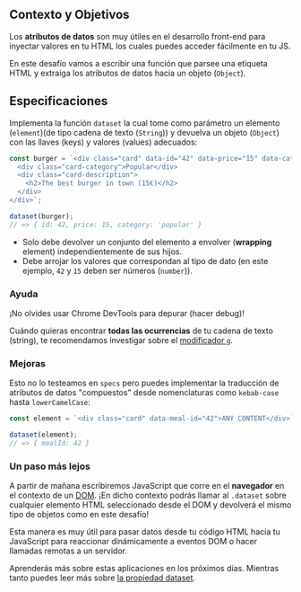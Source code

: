 ## Contexto y Objetivos

Los **atributos de datos** son muy útiles en el desarrollo front-end para inyectar valores en tu HTML los cuales puedes acceder fácilmente en tu JS.

En este desafío vamos a escribir una función que parsee una etiqueta HTML y extraiga los atributos de datos hacia un objeto (`Object`).

## Especificaciones

Implementa la función `dataset` la cual tome como parámetro un elemento (`element`)(de tipo cadena de texto (`String`)) y devuelva un objeto (`Object`) con las llaves (keys) y valores (values) adecuados:

```js
const burger = `<div class="card" data-id="42" data-price="15" data-category="popular">
  <div class="card-category">Popular</div>
  <div class="card-description">
    <h2>The best burger in town (15€)</h2>
  </div>
</div>`;

dataset(burger);
// => { id: 42, price: 15, category: 'popular' }
```

- Solo debe devolver un conjunto del elemento a envolver (**wrapping** element) independientemente de sus hijos.
- Debe arrojar los valores que correspondan al tipo de dato (en este ejemplo, `42` y `15` deben ser números (`number`)).

### Ayuda

¡No olvides usar Chrome DevTools para depurar (hacer debug)!

Cuándo quieras encontrar **todas las ocurrencias** de tu cadena de texto (string), te recomendamos investigar sobre el [modificador `g`](https://developer.mozilla.org/en-US/docs/Web/JavaScript/Reference/Global_Objects/RegExp#Parameters).

### Mejoras

Esto no lo testeamos en `specs` pero puedes implementar la traducción de atributos de datos "compuestos" desde nomenclaturas como `kebab-case` hasta `lowerCamelCase`:

```js
const element = `<div class="card" data-meal-id="42">ANY CONTENT</div>`;

dataset(element);
// => { mealId: 42 }
```

### Un paso más lejos

A partir de mañana escribiremos JavaScript que corre en el **navegador** en el contexto de un [DOM](https://en.wikipedia.org/wiki/Document_Object_Model). ¡En dicho contexto podrás llamar al `.dataset` sobre cualquier elemento HTML seleccionado desde el DOM y devolverá el mismo tipo de objetos como en este desafío!

Esta manera es muy útil para pasar datos desde tu código HTML hacia tu JavaScript para reaccionar dinámicamente a eventos DOM o hacer llamadas remotas a un servidor.

Aprenderás más sobre estas aplicaciones en los próximos días. Mientras tanto puedes leer más sobre [la propiedad dataset](https://developer.mozilla.org/en-US/docs/Web/API/HTMLElement/dataset).
